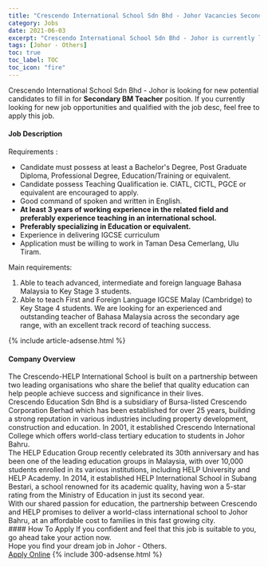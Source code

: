 ```yaml
---
title: "Crescendo International School Sdn Bhd - Johor Vacancies Secondary BM Teacher" 
category: Jobs 
date: 2021-06-03 
excerpt: "Crescendo International School Sdn Bhd - Johor is currently looking for suitable person to fill in the Secondary BM Teacher which based in Johor - Others" 
tags: [Johor - Others] 
toc: true 
toc_label: TOC 
toc_icon: "fire" 
--- 
```


<p>Crescendo International School Sdn Bhd - Johor is looking for new potential candidates to fill in for <b>Secondary BM Teacher</b> position. If you currently looking for new job opportunities and qualified with the job desc, feel free to apply this job.
</p><div><div><h4>Job Description</h4></div><div><div><span><div><p>Requirements :</p><ul><li>Candidate must possess at least a Bachelor's Degree, Post Graduate Diploma, Professional Degree, Education/Training or equivalent.</li><li>Candidate possess Teaching Qualification ie. CIATL, CICTL, PGCE or equivalent are encouraged to apply.</li><li>Good command of spoken and written in English.</li><li><strong>At least 3 years of working experience in the related field and preferably experience teaching in an international school.</strong></li><li><strong>Preferably specializing in Education or equivalent.</strong></li><li>Experience in delivering IGCSE curriculum</li><li>Application must be willing to work in Taman Desa Cemerlang, Ulu Tiram.</li></ul><p>Main requirements:</p><ol><li>Able to teach advanced, intermediate and foreign language Bahasa Malaysia to Key Stage 3 students.</li><li>Able to teach First and Foreign Language IGCSE Malay (Cambridge) to Key Stage 4 students. We are looking for an experienced and outstanding teacher of Bahasa Malaysia across the secondary age range, with an excellent track record of teaching success.</li></ol></div></span></div></div></div> 
{% include article-adsense.html %} 
<div><div><h4>Company Overview</h4></div><div><div><span><div><div>The Crescendo-HELP International School is built on a partnership between two leading organisations who share the belief that quality education can help people achieve success and significance in their lives.</div>
<div>Crescendo Education Sdn Bhd is a subsidiary of Bursa-listed Crescendo Corporation Berhad which has been established for over 25 years, building a strong reputation in various industries including property development, construction and education. In 2001, it established Crescendo International College which offers world-class tertiary education to students in Johor Bahru.</div>
<div>The HELP Education Group recently celebrated its 30th anniversary and has been one of the leading education groups in Malaysia, with over 10,000 students enrolled in its various institutions, including HELP University and HELP Academy. In 2014, it established HELP International School in Subang Bestari, a school renowned for its academic quality, having won a 5-star rating from the Ministry of Education in just its second year.</div>
<div>With our shared passion for education, the partnership between Crescendo and HELP promises to deliver a world-class international school to Johor Bahru, at an affordable cost to families in this fast growing city.</div></div></span></div></div></div> 
#### How To Apply 
If you confident and feel that this job is suitable to you, go ahead take your action now. <br/> 
Hope you find your dream job in Johor - Others. <br/> 
<a href="https://www.jobstreet.com.my/en/job/secondary-bm-teacher-4582395?jobId=jobstreet-my-job-4582395&" class="btn btn--info" target="_blank" rel="nofollow noopenner">Apply Online</a> 
{% include 300-adsense.html %} 
